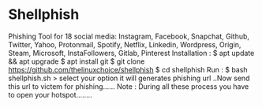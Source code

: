 # Shellphish
Phishing Tool for 18 social media: Instagram, Facebook, Snapchat, Github, Twitter, Yahoo, Protonmail, Spotify, Netflix, Linkedin, Wordpress, Origin, Steam, Microsoft, InstaFollowers, Gitlab, Pinterest Installation : $ apt update &amp;&amp; apt upgrade $ apt install git $ git clone https://github.com/thelinuxchoice/shellphish $ cd shellphish Run : $ bash shellphish.sh > select your option it will generates phishing url ..Now send this url to victem for phishing...... Note : During all these process you have to open your hotspot........
